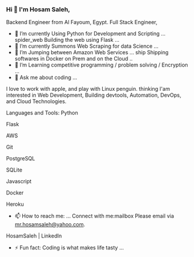 ### Hi 👋 I'm Hosam Saleh,

Backend Engineer from Al Fayoum, Egypt.
Full Stack Engineer,

- 🔭 I’m currently Using Python for Development and Scripting ...
spider_web Building the web using Flask ...
- 🌱 I’m currently Summons Web Scraping for data Science ...
- 👯 I’m Jumping between Amazon Web Services ...
ship Shipping softwares in Docker on Prem and on the Cloud ..
- 🤔 I’m Learning competitive programming / problem solving / Encryption ...
- 💬 Ask me about coding ...

I love to work with apple, and play with Linux penguin.
thinking I'am interested in Web Development, Building devtools, Automation, DevOps, and Cloud Technologies.

Languages and Tools:
Python

Flask

AWS

Git

PostgreSQL

SQLite

Javascript

Docker

Heroku

- 📫 How to reach me: ...
Connect with me:mailbox Please email via mr.hosamsaleh@yahoo.com.

HosamSaleh | LinkedIn

- ⚡ Fun fact: Coding is what makes life tasty ...
